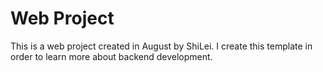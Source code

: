 # Web Project
This is a web project created in August by ShiLei.
I create this template in order to learn more about backend development.
